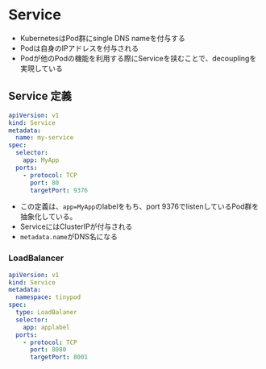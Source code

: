 # Service

* KubernetesはPod群にsingle DNS nameを付与する
* Podは自身のIPアドレスを付与される
* Podが他のPodの機能を利用する際にServiceを挟むことで、decouplingを実現している


## Service 定義

```yaml
apiVersion: v1
kind: Service
metadata:
  name: my-service
spec:
  selector:
    app: MyApp
  ports:
    - protocol: TCP
      port: 80
      targetPort: 9376
```

* この定義は、`app=MyApp`のlabelをもち、port 9376でlistenしているPod群を抽象化している。
* ServiceにはClusterIPが付与される
* `metadata.name`がDNS名になる

### LoadBalancer

```yaml
apiVersion: v1
kind: Service
metadata:
  namespace: tinypod
spec:
  type: LoadBalaner
  selector:
    app: applabel
  ports:
    - protocol: TCP
      port: 8080
      targetPort: 8001
```
